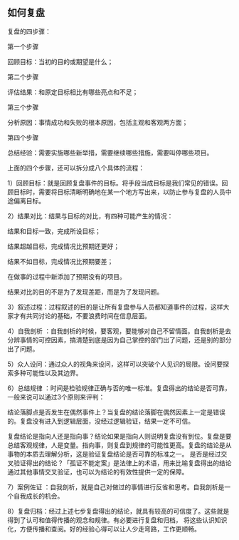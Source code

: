 ## 如何复盘
复盘的四步骤：

第一个步骤

回顾目标：当初的目的或期望是什么；

第二个步骤

评估结果：和原定目标相比有哪些亮点和不足；

第三个步骤

分析原因：事情成功和失败的根本原因，包括主观和客观两方面；

第四个步骤

总结经验：需要实施哪些新举措，需要继续哪些措施，需要叫停哪些项目。

上面的四个步骤，还可以拆分成八个具体的流程：

1）回顾目标：就是回顾复盘事件的目标。将手段当成目标是我们常见的错误。回顾目标时，需要将目标清晰明确地在某一个地方写出来，以防止参与复盘的人员中途偏离目标。

2）结果对比：结果与目标的对比，有四种可能产生的情况：

结果和目标一致，完成所设目标；

结果超越目标，完成情况比预期还更好；

结果不如目标，完成情况比预期要差；

在做事的过程中新添加了预期没有的项目。

结果对比的目的不是为了发现差距，而是为了发现问题。

3）叙述过程：过程叙述的目的是让所有复盘参与人员都知道事件的过程，这样大家才有共同讨论的基础，不要浪费时间在信息层面。

4）自我剖析 ：自我剖析的时候，要客观，要能够对自己不留情面。自我剖析是去分辨事情的可控因素，搞清楚到底是因为自己掌控的部门出了问题，还是别的部分出了问题。

5）众人设问：通过众人的视角来设问，这样可以突破个人见识的局限。设问要探索多种可能性以及其边界。

6）总结规律 ：时间是检验规律正确与否的唯一标准。复盘得出的结论是否可靠，一般来说可以通过3个原则来评判：

结论落脚点是否发生在偶然事件上？当复盘的结论落脚在偶然因素上一定是错误的。复盘没有进入到逻辑层面，没经过逻辑验证，结果一定不可信。

复盘结论是指向人还是指向事？结论如果是指向人则说明复盘没有到位。复盘是要总结客观规律，人是变量。指向事，则复盘到规律的可能性更高。复盘的结论是从事物的本质去理解分析，这是验证复盘结论是否可靠的标准之一。
是否是经过交叉验证得出的结论？「孤证不能定案」是法律上的术语，用来比喻复盘得出的结论通过其他事情交叉验证，也可以为结论的有效性提供一定的保障。

7）案例佐证 ：自我剖析，就是自己对做过的事情进行反省和思考。自我剖析是一个自我成长的机会。

8）复盘归档：经过上述七步复盘得出的结论，就具有较高的可信度了。这些就是得到了认可和值得传播的观念和规律。有必要进行复盘和归档， 将这些认识知识化，方便传播和查阅。好的经验心得可以让人少走弯路，工作更顺畅。
